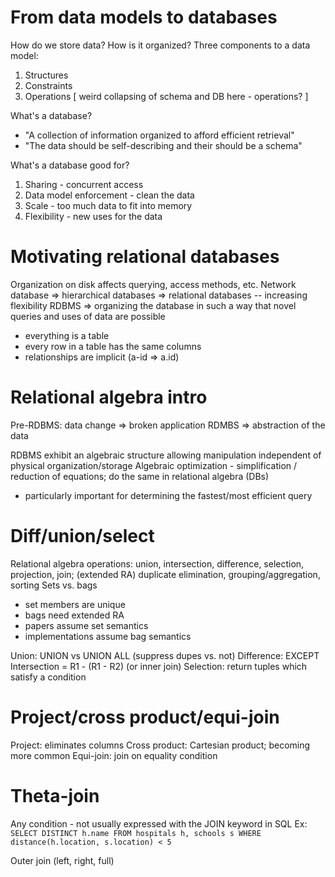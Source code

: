 # From data models to databases
How do we store data? How is it organized? 
Three components to a data model:
1. Structures
2. Constraints
3. Operations
[ weird collapsing of schema and DB here - operations? ]

What's a database? 
* "A collection of information organized to afford efficient retrieval"
* "The data should be self-describing and their should be a schema"

What's a database good for?
1. Sharing - concurrent access
2. Data model enforcement - clean the data
3. Scale - too much data to fit into memory
4. Flexibility - new uses for the data

# Motivating relational databases
Organization on disk affects querying, access methods, etc.
Network database => hierarchical databases => relational databases -- increasing flexibility
RDBMS => organizing the database in such a way that novel queries and uses of data are possible
* everything is a table
* every row in a table has the same columns
* relationships are implicit (a-id => a.id)

# Relational algebra intro
Pre-RDBMS: data change => broken application
RDMBS => abstraction of the data

RDBMS exhibit an algebraic structure allowing manipulation independent of physical organization/storage
Algebraic optimization - simplification / reduction of equations; do the same in relational algebra (DBs)
- particularly important for determining the fastest/most efficient query

# Diff/union/select
Relational algebra operations: union, intersection, difference, selection, projection, join; (extended RA) duplicate elimination, grouping/aggregation, sorting
Sets vs. bags
* set members are unique
* bags need extended RA
* papers assume set semantics
* implementations assume bag semantics

Union: UNION vs UNION ALL (suppress dupes vs. not)
Difference: EXCEPT
Intersection = R1 - (R1 - R2) (or inner join)
Selection: return tuples which satisfy a condition

# Project/cross product/equi-join
Project: eliminates columns
Cross product: Cartesian product; becoming more common
Equi-join: join on equality condition

# Theta-join
Any condition - not usually expressed with the JOIN keyword in SQL
Ex: `SELECT DISTINCT h.name FROM hospitals h, schools s WHERE distance(h.location, s.location) < 5`

Outer join (left, right, full)
